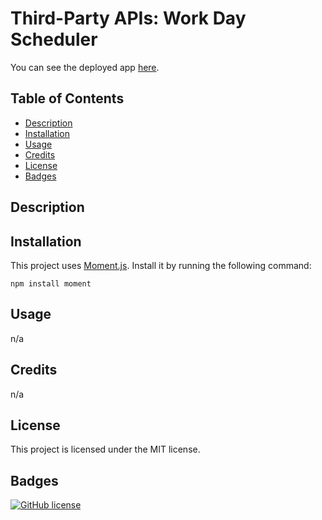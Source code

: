 # Third-Party APIs: Work Day Scheduler

You can see the deployed app [here](https://maphaiyarath.github.io/work-day-scheduler).

## Table of Contents
* [Description](#description)
* [Installation](#installation)
* [Usage](#usage)
* [Credits](#credits)
* [License](#license)
* [Badges](#badges)

## Description

## Installation
This project uses [Moment.js](https://momentjs.com/). Install it by running the following command:
```
npm install moment
```

## Usage
n/a

## Credits
n/a

## License
This project is licensed under the MIT license.

## Badges
[![GitHub license](https://img.shields.io/badge/license-MIT-blue.svg)](https://github.com/maphaiyarath/work-day-scheduler)